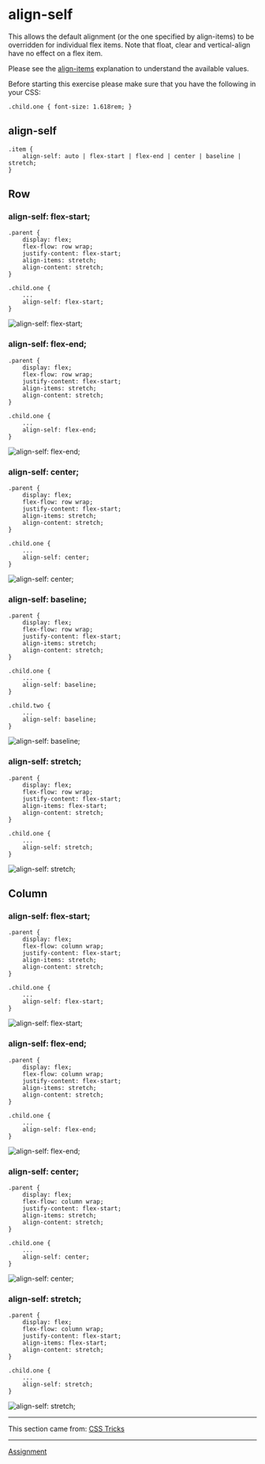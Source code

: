 # align-self
This allows the default alignment (or the one specified by align-items) to be overridden for individual flex items. Note that float, clear and vertical-align have no effect on a flex item.

Please see the [align-items](https://github.com/EnlightenmentDesign/web-communication-design-development-2/tree/main/01%20-%20flexbox/05%20-%20align-items) explanation to understand the available values.

Before starting this exercise please make sure that you have the following in your CSS:
```
.child.one { font-size: 1.618rem; }
```

## align-self
```
.item {
    align-self: auto | flex-start | flex-end | center | baseline | stretch;
}
```

## Row
### align-self: flex-start;
```
.parent {
    display: flex;
    flex-flow: row wrap;
    justify-content: flex-start;
    align-items: stretch;
    align-content: stretch;
}

.child.one {
    ...
    align-self: flex-start;
}
```
![align-self: flex-start;](./screenshots/00%20-%20align-self_flex-start_row.png)


### align-self: flex-end;
```
.parent {
    display: flex;
    flex-flow: row wrap;
    justify-content: flex-start;
    align-items: stretch;
    align-content: stretch;
}

.child.one {
    ...
    align-self: flex-end;
}
```
![align-self: flex-end;](./screenshots/01%20-%20align-self_flex-end_row.png)


### align-self: center;
```
.parent {
    display: flex;
    flex-flow: row wrap;
    justify-content: flex-start;
    align-items: stretch;
    align-content: stretch;
}

.child.one {
    ...
    align-self: center;
}
```
![align-self: center;](./screenshots/02%20-%20align-self_center_row.png)


### align-self: baseline;
```
.parent {
    display: flex;
    flex-flow: row wrap;
    justify-content: flex-start;
    align-items: stretch;
    align-content: stretch;
}

.child.one {
    ...
    align-self: baseline;
}

.child.two {
    ...
    align-self: baseline;
}
```
![align-self: baseline;](./screenshots/03%20-%20align-self_baseline_row.png)


### align-self: stretch;
```
.parent {
    display: flex;
    flex-flow: row wrap;
    justify-content: flex-start;
    align-items: flex-start;
    align-content: stretch;
}

.child.one {
    ...
    align-self: stretch;
}
```
![align-self: stretch;](./screenshots/04%20-%20align-self_stretch_row.png)


## Column
### align-self: flex-start;
```
.parent {
    display: flex;
    flex-flow: column wrap;
    justify-content: flex-start;
    align-items: stretch;
    align-content: stretch;
}

.child.one {
    ...
    align-self: flex-start;
}
```
![align-self: flex-start;](./screenshots/05%20-%20align-self_flex-start_column.png)


### align-self: flex-end;
```
.parent {
    display: flex;
    flex-flow: column wrap;
    justify-content: flex-start;
    align-items: stretch;
    align-content: stretch;
}

.child.one {
    ...
    align-self: flex-end;
}
```
![align-self: flex-end;](./screenshots/06%20-%20align-self_flex-end_column.png)


### align-self: center;
```
.parent {
    display: flex;
    flex-flow: column wrap;
    justify-content: flex-start;
    align-items: stretch;
    align-content: stretch;
}

.child.one {
    ...
    align-self: center;
}
```
![align-self: center;](./screenshots/07%20-%20align-self_center_column.png)


### align-self: stretch;
```
.parent {
    display: flex;
    flex-flow: column wrap;
    justify-content: flex-start;
    align-items: flex-start;
    align-content: stretch;
}

.child.one {
    ...
    align-self: stretch;
}
```
![align-self: stretch;](./screenshots/08%20-%20align-self_stretch_column.png)

- - -

This section came from: [CSS Tricks](https://css-tricks.com/snippets/css/a-guide-to-flexbox/)

- - -

[Assignment](./../14%20-%20Assignment/)